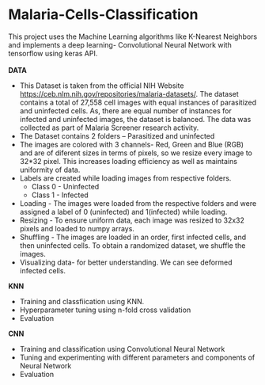 # Malaria-Cells-Classification

This project uses the Machine Learning algorithms like K-Nearest Neighbors and implements a deep learning- Convolutional Neural Network with tensorflow using keras API. <br></br>
**DATA**
* This Dataset is taken from the official NIH Website https://ceb.nlm.nih.gov/repositories/malaria-datasets/. The dataset contains a total of 27,558 cell images with equal instances of parasitized and uninfected cells. As, there are equal number of instances for infected and uninfected images, the dataset is balanced. The data was collected as part of Malaria Screener research activity.
* The Dataset contains 2 folders – Parasitized and uninfected
* The images are colored with 3 channels- Red, Green and Blue (RGB) and are of diferent sizes in terms of pixels, so we resize every image to 32*32 pixel. This increases loading efficiency as well as maintains uniformity of data.
* Labels are created while loading images from respective folders.
    * Class 0 - Uninfected
    * Class 1 - Infected
* Loading - The images were loaded from the respective folders and were assigned a label of 0 (uninfected) and 1(infected) while loading.
* Resizing - To ensure uniform data, each image was resized to 32x32 pixels and loaded to numpy arrays.
* Shuffling - The images are loaded in an order, first infected cells, and then uninfected cells. To obtain a randomized dataset, we shuffle the images.
* Visualizing data- for better understanding. We can see deformed infected cells.

**KNN**
* Training and classfiication using KNN.
* Hyperparameter tuning using n-fold cross validation
* Evaluation 

**CNN**
* Training and classification using Convolutional Neural Network 
* Tuning and experimenting with different parameters and components of Neural Network
* Evaluation
